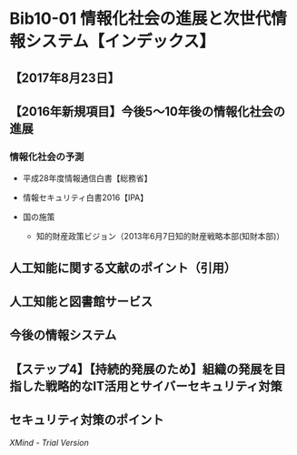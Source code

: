 # Bib10-01 情報化社会の進展と次世代情報システム【インデックス】

## 【2017年8月23日】

## 【2016年新規項目】今後5～10年後の情報化社会の進展

### 情報化社会の予測

- 平成28年度情報通信白書【総務省】
- 情報セキュリティ白書2016【IPA】
- 国の施策

	- 知的財産政策ビジョン（2013年6月7日知的財産戦略本部(知財本部)）

## 人工知能に関する文献のポイント（引用）

## 人工知能と図書館サービス

## 今後の情報システム

## 【ステップ4】【持続的発展のため】組織の発展を目指した戦略的なIT活用とサイバーセキュリティ対策

## セキュリティ対策のポイント

*XMind - Trial Version*
